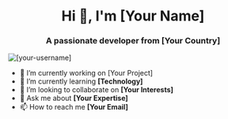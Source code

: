 <h1 align="center">Hi 👋, I'm [Your Name]</h1>
<h3 align="center">A passionate developer from [Your Country]</h3>

<p align="left"> <img src="https://komarev.com/ghpvc/?username=[your-username]&label=Profile%20views&color=0e75b6&style=flat" alt="[your-username]" /> </p>

- 🔭 I’m currently working on [Your Project]  
- 🌱 I’m currently learning **[Technology]**
- 👯 I’m looking to collaborate on **[Your Interests]**
- 💬 Ask me about **[Your Expertise]**
- 📫 How to reach me **[Your Email]**

